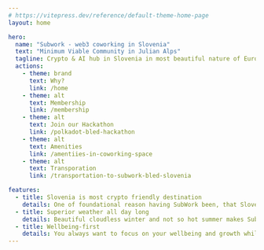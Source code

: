 ```yaml
---
# https://vitepress.dev/reference/default-theme-home-page
layout: home

hero:
  name: "Subwork - web3 coworking in Slovenia"
  text: "Minimum Viable Community in Julian Alps"
  tagline: Crypto & AI hub in Slovenia in most beautiful nature of Europe
  actions:
    - theme: brand
      text: Why?
      link: /home
    - theme: alt
      text: Membership
      link: /membership
    - theme: alt
      text: Join our Hackathon
      link: /polkadot-bled-hackathon
    - theme: alt
      text: Amenities
      link: /amentiies-in-coworking-space
    - theme: alt
      text: Transporation
      link: /transportation-to-subwork-bled-slovenia

features:
  - title: Slovenia is most crypto friendly destination
    details: One of foundational reason having SubWork been, that Slovenia is home of Bitstamp and Elly POS.
  - title: Superior weather all day long
    details: Beautiful cloudless winter and not so hot summer makes Subwork perfect destination for your long-term stay focusing on your productivity
  - title: Wellbeing-first
    details: You always want to focus on your wellbeing and growth while staying sharp focused on your delivery? We are your choice!
---
```


